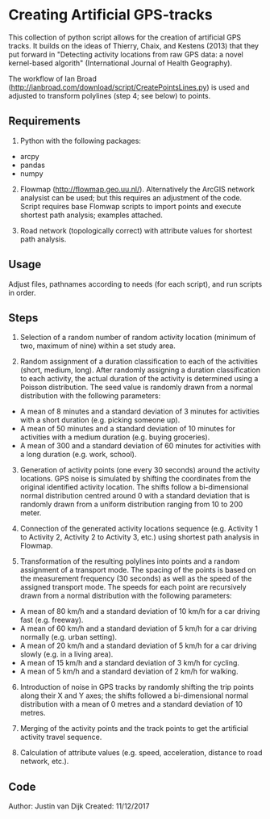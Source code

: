 # Creating Artificial GPS-tracks

This collection of python script allows for the creation of artificial GPS tracks. It builds on the ideas of Thierry, Chaix, and Kestens (2013) that they put forward in "Detecting activity locations from raw GPS data: a novel kernel-based algorith" (International Journal of Health Geography). 

The workflow of Ian Broad (http://ianbroad.com/download/script/CreatePointsLines.py) is used and adjusted to transform polylines (step 4; see below) to points.

## Requirements
1) Python with the following packages:
- arcpy
- pandas
- numpy

2) Flowmap (http://flowmap.geo.uu.nl/). Alternatively the ArcGIS network analysist can be used; but this requires an adjustment of the code. Script requires base Flomwap scripts to import points and execute shortest path analysis; examples attached.

3) Road network (topologically correct) with attribute values for shortest path analysis.

## Usage
Adjust files, pathnames according to needs (for each script), and run scripts in order. 

## Steps
1.	Selection of a random number of random activity location (minimum of two, maximum of nine) within a set study area.

2.	Random assignment of a duration classification to each of the activities (short, medium, long). After randomly assigning a duration classification to each activity, the actual duration of the activity is determined using a Poisson distribution. The seed value is randomly drawn from a normal distribution with the following parameters:

- A mean of 8 minutes and a standard deviation of 3 minutes for activities with a short duration (e.g. picking someone up).
-	A mean of 50 minutes and a standard deviation of 10 minutes for activities with a medium duration (e.g. buying groceries).
- A mean of 300 and a standard deviation of 60 minutes for activities with a long duration (e.g. work, school).

3.	Generation of activity points (one every 30 seconds) around the activity locations. GPS noise is simulated by shifting the coordinates from the original identified activity location. The shifts follow a bi-dimensional normal distribution centred around 0 with a standard deviation that is randomly drawn from a uniform distribution ranging from 10 to 200 meter.

4.	Connection of the generated activity locations sequence (e.g. Activity 1 to Activity 2, Activity 2 to Activity 3, etc.) using shortest path analysis in Flowmap.

5.	Transformation of the resulting polylines into points and a random assignment of a transport mode. The spacing of the points is based on the measurement frequency (30 seconds) as well as the speed of the assigned transport mode. The speeds for each point are recursively drawn from a normal distribution with the following parameters:

-	A mean of 80 km/h and a standard deviation of 10 km/h for a car driving fast (e.g. freeway).
-	A mean of 60 km/h and a standard deviation of 5 km/h for a car driving normally (e.g. urban setting).
-	A mean of 20 km/h and a standard deviation of 5 km/h for a car driving slowly (e.g. in a living area).
-	A mean of 15 km/h and a standard deviation of 3 km/h for cycling.
-	A mean of 5 km/h and a standard deviation of 2 km/h for walking. 
 
6.	Introduction of noise in GPS tracks by randomly shifting the trip points along their X and Y axes; the shifts followed a bi-dimensional normal distribution with a mean of 0 metres and a standard deviation of 10 metres.

7.	Merging of the activity points and the track points to get the artificial activity travel sequence. 

8.	Calculation of attribute values (e.g. speed, acceleration, distance to road network, etc.).

## Code
Author: Justin van Dijk
Created: 11/12/2017
